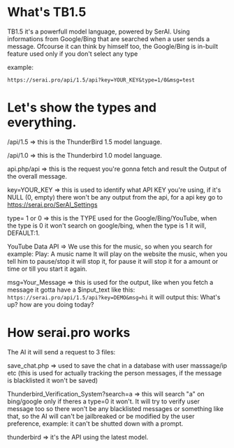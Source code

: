 # What's TB1.5
TB1.5 it's a powerfull model language, powered by SerAI. Using informations from Google/Bing that are searched when a user sends a message.
Ofcourse it can think by himself too, the Google/Bing is in-built feature used only if you don't select any type

example:

```https://serai.pro/api/1.5/api?key=YOUR_KEY&type=1/0&msg=test```

# Let's show the types and everything.

/api/1.5 => this is the ThunderBird 1.5 model language.

/api/1.0 => this is the Thunderbird 1.0 model language.

api.php/api => this is the request you're gonna fetch and result the Output of the overall message.

key=YOUR_KEY => this is used to identify what API KEY you're using, if it's NULL (0, empty) there won't be any output from the api, for a api key go to https://serai.pro/SerAI_Settings

type= 1 or 0 => this is the TYPE used for the Google/Bing/YouTube, when the type is 0 it won't search on google/bing, when the type is 1 it will, DEFAULT:1.

YouTube Data API => We use this for the music, so when you search for example:
Play: A music name
It will play on the website the music, when you tell him to pause/stop it will stop it, for pause it will stop it for a amount or time or till you start it again.

msg=Your_Message => this is used for the output, like when you fetch a message it gotta have a $input_text like this:
```https://serai.pro/api/1.5/api?key=DEMO&msg=hi```
it will output this: What's up? how are you doing today?

# How serai.pro works

The AI it will send a request to 3 files:

save_chat.php => used to save the chat in a database with user masssage/ip etc (this is used for actually tracking the person messages, if the message is blacklisted it won't be saved)

Thunderbird_Verification_System?search=a => this will search "a" on bing/google only if theres a type=0 it won't. It will try to verify user message too so there won't be any blacklisted messages or something like that, so the AI will can't be jailbreaked or be modified by the user preference, example: it can't be shutted down with a prompt.

thunderbird => it's the API using the latest model.
